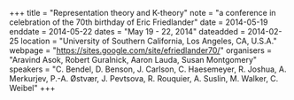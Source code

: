 +++
title = "Representation theory and K-theory"
note = "a conference in celebration of the 70th birthday of Eric Friedlander"
date = 2014-05-19
enddate = 2014-05-22
dates = "May 19 - 22, 2014"
dateadded = 2014-02-25
location = "University of Southern California, Los Angeles, CA, U.S.A."
webpage = "https://sites.google.com/site/efriedlander70/"
organisers = "Aravind Asok, Robert Guralnick, Aaron Lauda, Susan Montgomery"
speakers = "C. Bendel, D. Benson, J. Carlson, C. Haesemeyer, R. Joshua, A. Merkurjev, P.-A. Østvær, J. Pevtsova, R. Rouquier, A. Suslin, M. Walker, C. Weibel"
+++
